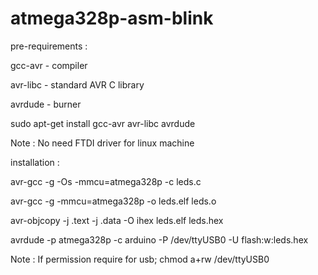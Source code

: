 # atmega328p-asm-blink

pre-requirements :

gcc-avr - compiler

avr-libc - standard AVR C library

avrdude - burner

sudo apt-get install gcc-avr avr-libc avrdude

Note : No need FTDI driver for linux machine

installation :

avr-gcc -g -Os -mmcu=atmega328p -c leds.c

avr-gcc -g -mmcu=atmega328p -o leds.elf leds.o

avr-objcopy -j .text -j .data -O ihex leds.elf leds.hex

avrdude -p atmega328p -c arduino -P /dev/ttyUSB0 -U flash:w:leds.hex

Note : If permission require for usb; chmod a+rw /dev/ttyUSB0
